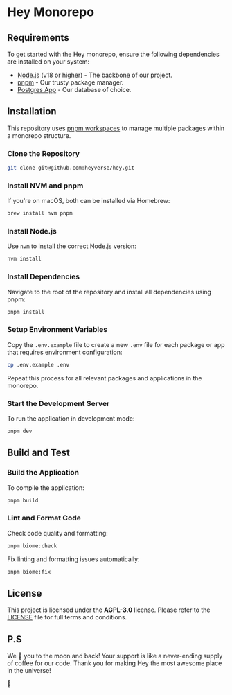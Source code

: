 # Hey Monorepo

## Requirements

To get started with the Hey monorepo, ensure the following dependencies are installed on your system:

- [Node.js](https://nodejs.org/en/download/) (v18 or higher) - The backbone of our project.
- [pnpm](https://pnpm.io/installation) - Our trusty package manager.
- [Postgres App](https://postgresapp.com/) - Our database of choice.

## Installation

This repository uses [pnpm workspaces](https://pnpm.io/workspaces) to manage multiple packages within a monorepo structure.

### Clone the Repository

```bash
git clone git@github.com:heyverse/hey.git
```

### Install NVM and pnpm

If you're on macOS, both can be installed via Homebrew:

```bash
brew install nvm pnpm
```

### Install Node.js

Use `nvm` to install the correct Node.js version:

```bash
nvm install
```

### Install Dependencies

Navigate to the root of the repository and install all dependencies using pnpm:

```bash
pnpm install
```

### Setup Environment Variables

Copy the `.env.example` file to create a new `.env` file for each package or app that requires environment configuration:

```bash
cp .env.example .env
```

Repeat this process for all relevant packages and applications in the monorepo.

### Start the Development Server

To run the application in development mode:

```bash
pnpm dev
```

## Build and Test

### Build the Application

To compile the application:

```bash
pnpm build
```

### Lint and Format Code

Check code quality and formatting:

```bash
pnpm biome:check
```

Fix linting and formatting issues automatically:

```bash
pnpm biome:fix
```

## License

This project is licensed under the **AGPL-3.0** license. Please refer to the [LICENSE](./LICENSE) file for full terms and conditions.

## P.S

We 💖 you to the moon and back! Your support is like a never-ending supply of coffee for our code. Thank you for making Hey the most awesome place in the universe!

🌸

